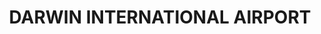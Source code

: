 ---
lastmod: '2025-04-06T06:05:19+00:00'
latitude: -12.428017
layout: suburb
longitude: 130.873315
postcode: 0820
state: NT
title: DARWIN INTERNATIONAL AIRPORT
url: /nt/darwin-international-airport/
---